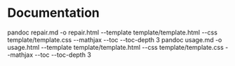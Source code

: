 # Documentation

pandoc repair.md -o repair.html --template template/template.html --css template/template.css --mathjax --toc --toc-depth 3
pandoc usage.md -o usage.html --template template/template.html --css template/template.css --mathjax --toc --toc-depth 3